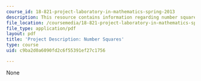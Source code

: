 ```yaml
---
course_id: 18-821-project-laboratory-in-mathematics-spring-2013
description: This resource contains information regarding number squares.
file_location: /coursemedia/18-821-project-laboratory-in-mathematics-spring-2013/c9ba2d0a6090fd2c6f55391ef27c1756_MIT18_821S13_pjct_num_sq.pdf
file_type: application/pdf
layout: pdf
title: 'Project Description: Number Squares'
type: course
uid: c9ba2d0a6090fd2c6f55391ef27c1756

---
```

None